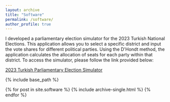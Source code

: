 ```yaml
---
layout: archive
title: "Software"
permalink: /software/
author_profile: true
---
```


I developed a parliamentary election simulator for the 2023 Turkish National Elections. This application allows you to select a specific district and input the vote shares for different political parties. Using the D'Hondt method, the application calculates the allocation of seats for each party within that district. To access the simulator, please follow the link provided below:

[2023 Turkish Parliamentary Election Simulator](https://onurgitmez.shinyapps.io/2023TurkishElectionSimulator/)


{% include base_path %}


{% for post in site.software %}
  {% include archive-single.html %}
{% endfor %}

